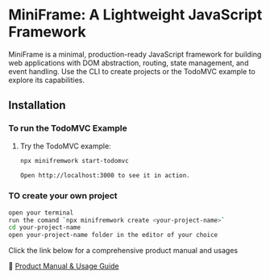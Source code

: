 # MiniFrame: A Lightweight JavaScript Framework

MiniFrame is a minimal, production-ready JavaScript framework for building web applications with DOM abstraction, routing, state management, and event handling. Use the CLI to create projects or the TodoMVC example to explore its capabilities.

## Installation

### To run the TodoMVC Example

1. Try the TodoMVC example:

   ```bash
   npx minifremwork start-todomvc

   Open http://localhost:3000 to see it in action.
   ```

### TO create your own project

```bash
open your terminal
run the comand `npx minifremwork create <your-project-name>`
cd your-project-name
open your-project-name folder in the editor of your choice
```

Click the link below for a comprehensive product manual and usages

📘 [Product Manual & Usage Guide](docs/product_manual.md)

